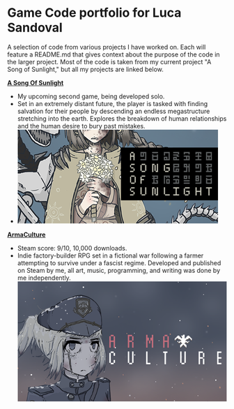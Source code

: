 # Game Code portfolio for Luca Sandoval

A selection of code from various projects I have worked on. Each will feature a README.md that gives context about the purpose of the 
code in the larger project. Most of the code is taken from my current project "A Song of Sunlight," but all my projects are linked below.

**[A Song Of Sunlight](https://store.steampowered.com/app/2263250/A_Song_Of_Sunlight/?curator_clanid=42575477)**
- My upcoming second game, being developed solo. 
- Set in an extremely distant future, the player is tasked with finding salvation for their people by descending an endless megastructure stretching into the earth. Explores the breakdown of human relationships and the human desire to bury past mistakes.
- ![ASOS Logo](img/aug23_header_capsule.png)

**[ArmaCulture](https://store.steampowered.com/app/1617190/ArmaCulture/?curator_clanid=42575477)**
- Steam score: 9/10, 10,000 downloads. 
- Indie factory-builder RPG set in a fictional war following a farmer attempting to survive under a fascist regime. Developed and published on Steam by me, all art, music, programming, and writing was done by me independently.
![ArmaCulture Logo](img/ac_capsule_main.png)
